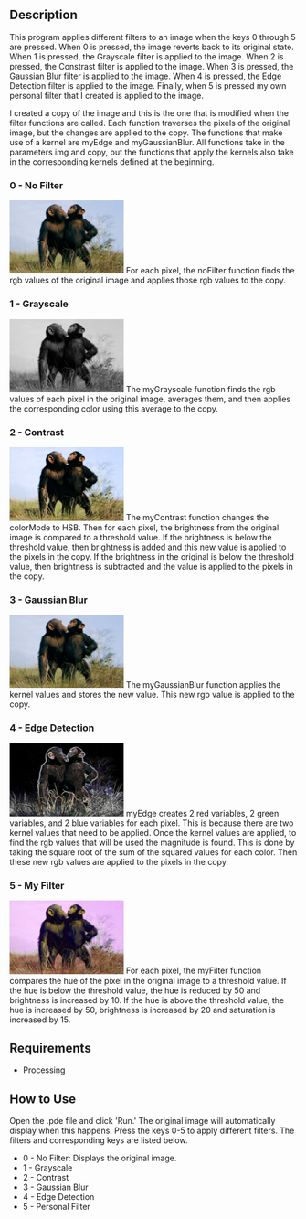 ## Description
This program applies different filters to an image when the keys 0 through 5 are pressed. When 0 is pressed, the image reverts back to its original state. When 1 is pressed, the Grayscale filter is applied to the image. When 2 is pressed, the Constrast filter is applied to the image. When 3 is pressed, the Gaussian Blur filter is applied to the image. When 4 is pressed, the Edge Detection filter is applied to the image. Finally, when 5 is 
pressed my own personal filter that I created is applied to the image. 

I created a copy of the image and this is the one that is modified when the filter functions are called. Each function traverses the pixels of the original image, but the changes are applied to the copy. The functions that make use of a kernel are myEdge and myGaussianBlur. All functions take in the parameters img and copy, but the functions that apply the kernels also take in the corresponding kernels defined at the beginning. 

### 0 - No Filter
<img src='landscape.jpg' width=200>
For each pixel, the noFilter function finds the rgb values of the original image and applies those rgb values to the copy. 

### 1 - Grayscale
<img src='filter-1.png' width=200>
The myGrayscale function finds the rgb values of each pixel in the original image, averages them, and then applies the corresponding color using this average to the copy. 

### 2 - Contrast
<img src='filter-2.png' width=200>
The myContrast function changes the colorMode to HSB. Then for each pixel, the brightness from the original image is compared to a threshold 
value. If the brightness is below the threshold value, then brightness is added and this new value is applied to the pixels in the copy. If the brightness in the original is below the threshold value, then brightness is subtracted and the value is applied to the pixels in the copy. 

### 3 - Gaussian Blur
<img src='filter-3.png' width=200>
The myGaussianBlur function applies the kernel values and stores the new value. This new rgb value is applied to the copy. 

### 4 - Edge Detection
<img src='filter-4.png' width=200>
myEdge creates 2 red variables, 2 green variables, and 2 blue variables for each pixel. This is because there are two kernel values that need to be applied. Once the kernel values are applied, to find the rgb values that will be used the magnitude is found. This is done by taking the square root of the sum of the squared values for each color. Then these new rgb values are applied to the pixels in the copy. 

### 5 - My Filter 
<img src='filter-5.png' width=200>
For each pixel, the myFilter function compares the hue of the pixel in the original image to a threshold value. If the hue is below the threshold value, the hue is reduced by 50 and brightness is increased by 10. If the hue is above the threshold value, the hue is increased by 50, brightness is increased by 20 and saturation is increased by 15. 


## Requirements
- Processing


## How to Use
Open the .pde file and click 'Run.' The original image will automatically display when this happens.
Press the keys 0-5 to apply different filters. The filters and corresponding keys are listed below.
- 0 - No Filter: Displays the original image.
- 1 - Grayscale
- 2 - Contrast
- 3 - Gaussian Blur
- 4 - Edge Detection
- 5 - Personal Filter